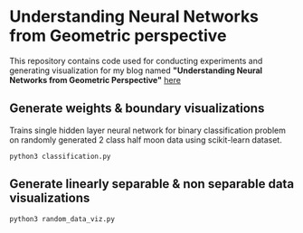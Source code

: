 # Understanding Neural Networks from Geometric perspective

This repository contains code used for conducting experiments and generating visualization for my blog named **"Understanding Neural Networks from Geometric Perspective"** [here](https://littlegiant-28.github.io/neural_network_intution/)

## Generate weights & boundary visualizations

Trains single hidden layer neural network for binary classification problem on randomly generated 2 class half moon data using scikit-learn dataset.

```
python3 classification.py
```

## Generate linearly separable & non separable data visualizations

```
python3 random_data_viz.py
```